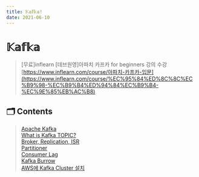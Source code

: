 ```yaml
---
title: 𝕂𝕒𝕗𝕜𝕒!
date: 2021-06-10
---
```


# 𝕂𝕒𝕗𝕜𝕒  

> [무료]inflearn [데브원영]아파치 카프카 for beginners 강의 수강  
> [https://www.inflearn.com/course/아파치-카프카-입문](https://www.inflearn.com/course/%EC%95%84%ED%8C%8C%EC%B9%98-%EC%B9%B4%ED%94%84%EC%B9%B4-%EC%9E%85%EB%AC%B8)

## 🗂 Contents  

> [Apache Kafka](./01_Info)  
> [What is Kafka TOPIC?](./02_Topic)  
> [Broker, Replication, ISR](./03_Broker_Replication_ISR)  
> [Partitioner](./04_Partitioner)  
> [Consumer Lag](./05_ConsumerLag)  
> [Kafka Burrow](./06_Burrow)  
> [AWS에 Kafka Cluster 설치](./07_Install_kafka)  
